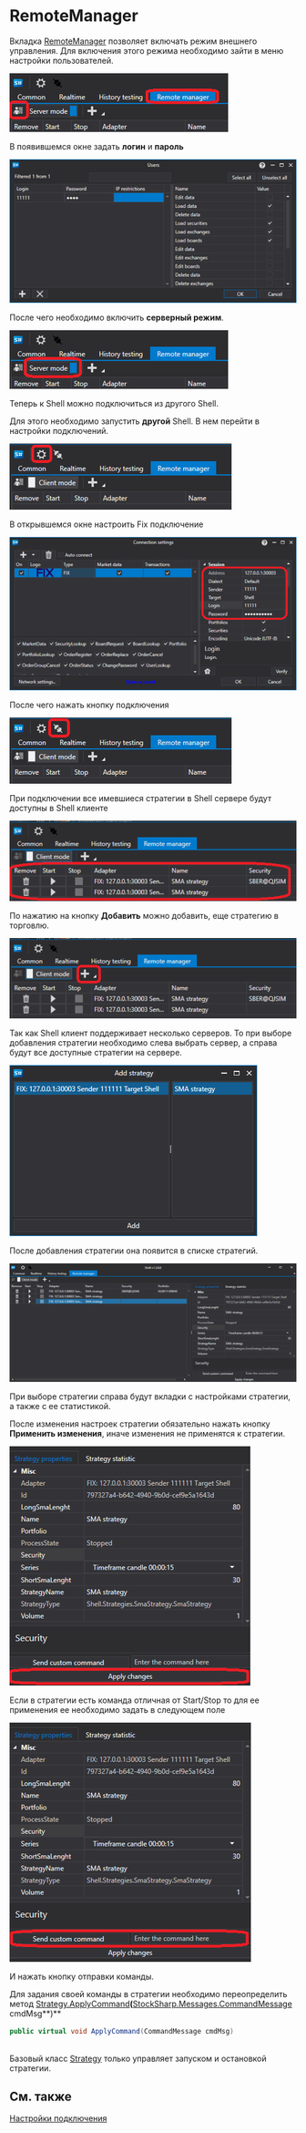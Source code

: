 # RemoteManager

Вкладка [RemoteManager](Shell_RemoteManager.md) позволяет включать режим внешнего управления. Для включения этого режима необходимо зайти в меню настройки пользователей.

![Shell RemoteManager 00](../images/Shell_RemoteManager_00.png)

В появившемся окне задать **логин** и **пароль**

![Shell RemoteManager 01](../images/Shell_RemoteManager_01.png)

После чего необходимо включить **серверный режим**. 

![Shell RemoteManager 02](../images/Shell_RemoteManager_02.png)

Теперь к Shell можно подключиться из другого Shell. 

Для этого необходимо запустить **другой** Shell. В нем перейти в настройки подключений.

![Shell RemoteManager 03](../images/Shell_RemoteManager_03.png)

В открывшемся окне настроить Fix подключение

![Shell RemoteManager 04](../images/Shell_RemoteManager_04.png)

После чего нажать кнопку подключения

![Shell RemoteManager 05](../images/Shell_RemoteManager_05.png)

При подключении все имевшиеся стратегии в Shell сервере будут доступны в Shell клиенте

![Shell RemoteManager 06](../images/Shell_RemoteManager_06.png)

По нажатию на кнопку **Добавить** можно добавить, еще стратегию в торговлю.

![Shell RemoteManager 07](../images/Shell_RemoteManager_07.png)

Так как Shell клиент поддерживает несколько серверов. То при выборе добавления стратегии необходимо слева выбрать сервер, а справа будут все доступные стратегии на сервере.

![Shell RemoteManager 08](../images/Shell_RemoteManager_08.png)

После добавления стратегии она появится в списке стратегий.

![Shell RemoteManager 09](../images/Shell_RemoteManager_09.png)

При выборе стратегии справа будут вкладки с настройками стратегии, а также с ее статистикой.

После изменения настроек стратегии обязательно нажать кнопку **Применить изменения**, иначе изменения не применятся к стратегии.

![Shell RemoteManager 10](../images/Shell_RemoteManager_10.png)

Если в стратегии есть команда отличная от Start\/Stop то для ее применения ее необходимо задать в следующем поле

![Shell RemoteManager 11](../images/Shell_RemoteManager_11.png)

И нажать кнопку отправки команды.

Для задания своей команды в стратегии необходимо переопределить метод [Strategy.ApplyCommand](xref:StockSharp.Algo.Strategies.Strategy.ApplyCommand(StockSharp.Messages.CommandMessage))**(**[StockSharp.Messages.CommandMessage](xref:StockSharp.Messages.CommandMessage) cmdMsg**)**

```cs
public virtual void ApplyCommand(CommandMessage cmdMsg)
		
```

Базовый класс [Strategy](xref:StockSharp.Algo.Strategies.Strategy) только управляет запуском и остановкой стратегии.

## См. также

[Настройки подключения](Shell_Connection_settings.md)
